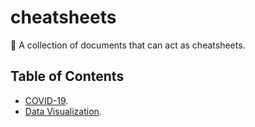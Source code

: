 # cheatsheets

:page_with_curl: A collection of documents that can act as cheatsheets.

## Table of Contents

- [COVID-19](covid-19).
- [Data Visualization](data-visualization).
